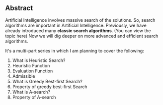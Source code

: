 ## Abstract

Artificial Intelligence involves massive search of the solutions. So, search algorithms are important in Artificial Intelligence. Previously, we have already introduced many **classic search algorithms**. (You can view the topic here) Now we will dig deeper on more advanced and efficient search algorithms.

It's a multi-part series in which I am planning to cover the following:

1. What is Heuristic Search?
2. Heuristic Function
3. Evaluation Function
4. Admissible
5. What is Greedy Best-first Search?
6. Property of greedy best-first Search
7. What is A-search?
8. Property of A-search
